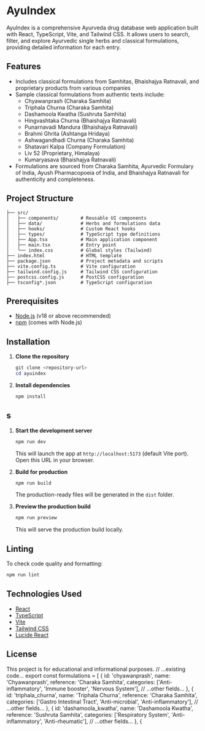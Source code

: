 # AyuIndex

AyuIndex is a comprehensive Ayurveda drug database web application built with React, TypeScript, Vite, and Tailwind CSS. It allows users to search, filter, and explore Ayurvedic single herbs and classical formulations, providing detailed information for each entry.

## Features
 - Includes classical formulations from Samhitas, Bhaishajya Ratnavali, and proprietary products from various companies
 - Sample classical formulations from authentic texts include:
    - Chyawanprash (Charaka Samhita)
    - Triphala Churna (Charaka Samhita)
    - Dashamoola Kwatha (Sushruta Samhita)
    - Hingvashtaka Churna (Bhaishajya Ratnavali)
    - Punarnavadi Mandura (Bhaishajya Ratnavali)
    - Brahmi Ghrita (Ashtanga Hridaya)
    - Ashwagandhadi Churna (Charaka Samhita)
    - Shatavari Kalpa (Company Formulation)
    - Liv 52 (Proprietary, Himalaya)
    - Kumaryasava (Bhaishajya Ratnavali)
 - Formulations are sourced from Charaka Samhita, Ayurvedic Formulary of India, Ayush Pharmacopoeia of India, and Bhaishajya Ratnavali for authenticity and completeness.

## Project Structure
```
├── src/
│   ├── components/        # Reusable UI components
│   ├── data/              # Herbs and formulations data
│   ├── hooks/             # Custom React hooks
│   ├── types/             # TypeScript type definitions
│   ├── App.tsx            # Main application component
│   ├── main.tsx           # Entry point
│   └── index.css          # Global styles (Tailwind)
├── index.html             # HTML template
├── package.json           # Project metadata and scripts
├── vite.config.ts         # Vite configuration
├── tailwind.config.js     # Tailwind CSS configuration
├── postcss.config.js      # PostCSS configuration
├── tsconfig*.json         # TypeScript configuration
```

## Prerequisites
- [Node.js](https://nodejs.org/) (v18 or above recommended)
- [npm](https://www.npmjs.com/) (comes with Node.js)

## Installation
1. **Clone the repository**
   ```powershell
   git clone <repository-url>
   cd ayuindex
   ```
2. **Install dependencies**
   ```powershell
   npm install
   ```

## s
1. **Start the development server**
   ```powershell
   npm run dev
   ```
   This will launch the app at `http://localhost:5173` (default Vite port). Open this URL in your browser.

2. **Build for production**
   ```powershell
   npm run build
   ```
   The production-ready files will be generated in the `dist` folder.

3. **Preview the production build**
   ```powershell
   npm run preview
   ```
   This will serve the production build locally.

## Linting
To check code quality and formatting:
```powershell
npm run lint
```

## Technologies Used
- [React](https://react.dev/)
- [TypeScript](https://www.typescriptlang.org/)
- [Vite](https://vitejs.dev/)
- [Tailwind CSS](https://tailwindcss.com/)
- [Lucide React](https://lucide.dev/)

## License
This project is for educational and informational purposes.
// ...existing code...
export const formulations = [
  {
    id: 'chyawanprash',
    name: 'Chyawanprash',
    reference: 'Charaka Samhita',
    categories: ['Anti-inflammatory', 'Immune booster', 'Nervous System'],
    // ...other fields...
  },
  {
    id: 'triphala_churna',
    name: 'Triphala Churna',
    reference: 'Charaka Samhita',
    categories: ['Gastro Intestinal Tract', 'Anti-microbial', 'Anti-inflammatory'],
    // ...other fields...
  },
  {
    id: 'dashamoola_kwatha',
    name: 'Dashamoola Kwatha',
    reference: 'Sushruta Samhita',
    categories: ['Respiratory System', 'Anti-inflammatory', 'Anti-rheumatic'],
    // ...other fields...
  },
  {